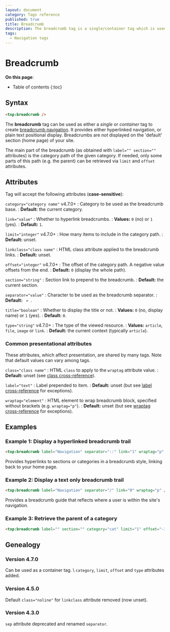 ```yaml
---
layout: document
category: Tags reference
published: true
title: Breadcrumb
description: The breadcrumb tag is a single/container tag which is used to create breadcrumb navigation.
tags:
  - Navigation tags
---
```


# Breadcrumb

**On this page**:

* Table of contents
{:toc}

## Syntax

~~~ html
<txp:breadcrumb />
~~~

The **breadcrumb** tag can be used as either a *single* or *container* tag to create [breadcrumb navigation](https://en.wikipedia.org/wiki/Breadcrumb_trail). It provides either hyperlinked navigation, or plain text positional display. Breadcrumbs are *not* displayed on the 'default' section (home page) of your site.

The main part of the breadcrumb (as obtained with `label="" section=""` attributes) is the category path of the given category. If needed, only some parts of this path (e.g. the parent) can be retrieved via `limit` and `offset` attributes.

## Attributes

Tag will accept the following attributes (**case-sensitive**):

`category="category name"` <span class="footnote warning">v4.7.0+</span>
: Category to be used as the breadcrumb base.
: **Default:** the current category.

`link="value"`
: Whether to hyperlink breadcrumbs.
: **Values:** `0` (no) or `1` (yes).
: **Default:** `1`.

`limit="integer"` <span class="footnote warning">v4.7.0+</span>
: How many items to include in the category path.
: **Default:** unset.

`linkclass="class name"`
: HTML class attribute applied to the breadcrumb links.
: **Default:** unset.

`offset="integer"` <span class="footnote warning">v4.7.0+</span>
: The offset of the category path. A negative value offsets from the end.
: **Default:** `0` (display the whole path).

`section="string"`
: Section link to prepend to the breadcrumb.
: **Default:** the current section.

`separator="value"`
: Character to be used as the breadcrumb separator.
: **Default:** ` » `.

`title="boolean"`
: Whether to display the title or not.
: **Values:** `0` (no, display name) or `1` (yes).
: **Default:** `0`.

`type="string"` <span class="footnote warning">v4.7.0+</span>
: The type of the viewed resource.
: **Values:** `article`, `file`, `image` or `link`.
: **Default:** the current context (typically `article`).

### Common presentational attributes

These attributes, which affect presentation, are shared by many tags. Note that default values can vary among tags.

`class="class name"`
: HTML `class` to apply to the `wraptag` attribute value.
: **Default:** unset (see [class cross-reference](/tags/tag-attributes-cross-reference#class)).

`label="text"`
: Label prepended to item.
: **Default:** unset (but see [label cross-reference](/tags/tag-attributes-cross-reference#label) for exceptions).

`wraptag="element"`
: HTML element to wrap breadcrumb block, specified without brackets (e.g. `wraptag="p"`).
: **Default:** unset (but see [wraptag cross-reference](/tags/tag-attributes-cross-reference#wraptag) for exceptions).

## Examples

### Example 1: Display a hyperlinked breadcrumb trail

~~~ html
<txp:breadcrumb label="Navigation" separator="::" link="1" wraptag="p" />
~~~

Provides hyperlinks to sections or categories in a breadcrumb style, linking back to your home page.

### Example 2: Display a text only breadcrumb trail

~~~ html
<txp:breadcrumb label="Navigation" separator="/" link="0" wraptag="p" />
~~~

Provides a breadcrumb guide that reflects where a user is within the site's navigation.

### Example 3: Retrieve the parent of a category

~~~ html
<txp:breadcrumb label="" section="" category="cat" limit="1" offset="-1" />
~~~

## Genealogy

### Version 4.7.0

Can be used as a container tag. \\
`category`, `limit`, `offset` and `type` attributes added.

### Version 4.5.0

Default `class="noline"` for `linkclass` attribute removed (now unset).

### Version 4.3.0

`sep` attribute deprecated and renamed `separator`.

